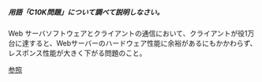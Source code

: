 ##### 用語「C10K問題」について調べて説明しなさい。
Web サーバソフトウェアとクライアントの通信において、クライアントが役1万台に達すると、Webサーバーのハードウェア性能に余裕があるにもかかわらず、レスポンス性能が大きく下がる問題のこと。

[参照](https://ja.wikipedia.org/wiki/C10K%E5%95%8F%E9%A1%8C)
